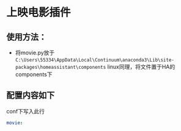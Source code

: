 # 上映电影插件

## 使用方法：

- 将movie.py放于`C:\Users\55334\AppData\Local\Continuum\anaconda3\Lib\site-packages\homeassistant\components`
linux同理，将文件置于HA的components下

## 配置内容如下

conf下写入此行
```yaml
movie:
```